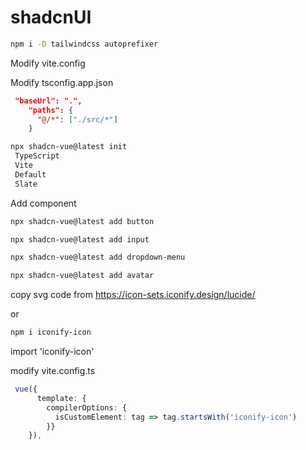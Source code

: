 
# shadcnUI

```sh
npm i -D tailwindcss autoprefixer
```

Modify vite.config


Modify tsconfig.app.json
```json
 "baseUrl": ".",
    "paths": {
      "@/*": ["./src/*"]
    }
```

```sh
npx shadcn-vue@latest init
 TypeScript
 Vite
 Default
 Slate
```


Add component
```sh
npx shadcn-vue@latest add button

npx shadcn-vue@latest add input

npx shadcn-vue@latest add dropdown-menu

npx shadcn-vue@latest add avatar

```

copy svg code from 
https://icon-sets.iconify.design/lucide/

or
```sh
npm i iconify-icon
```
import 'iconify-icon'

modify vite.config.ts
```ts
 vue({
      template: {
        compilerOptions: {
          isCustomElement: tag => tag.startsWith('iconify-icon')
        }}
    }),
```